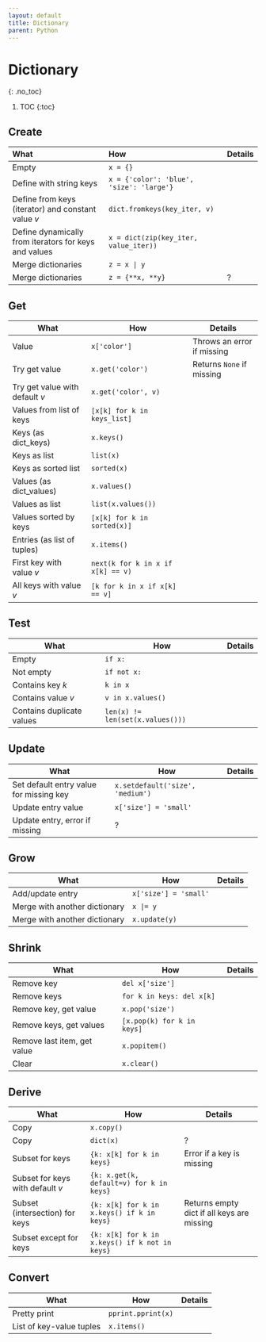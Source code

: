 ```yaml
---
layout: default
title: Dictionary
parent: Python
---
```


# Dictionary
{: .no_toc}

1. TOC
{:toc}

## Create

| What | How | Details |
|:-------------|:------------------|:------|
| Empty | `x = {}` | |
| Define with string keys | `x = {'color': 'blue', 'size': 'large'}` | |
| Define from keys (iterator) and constant value $v$ | `dict.fromkeys(key_iter, v)` | |
| Define dynamically from iterators for keys and values | `x = dict(zip(key_iter, value_iter))` | |
| Merge dictionaries | `z = x \| y` | |
| Merge dictionaries | `z = {**x, **y}` | ? |

## Get

| What | How | Details |
|---|---|---|
| Value | `x['color']` | Throws an error if missing |
| Try get value | `x.get('color')` | Returns `None` if missing |
| Try get value with default $v$ | `x.get('color', v)` | |
| Values from list of keys | `[x[k] for k in keys_list]` | | 
| Keys (as dict_keys) | `x.keys()` | |
| Keys as list | `list(x)` | |
| Keys as sorted list | `sorted(x)` | |
| Values (as dict_values) | `x.values()` | |
| Values as list | `list(x.values())` | |
| Values sorted by keys | `[x[k] for k in sorted(x)]` | |
| Entries (as list of tuples) | `x.items()` | |
| First key with value $v$ | `next(k for k in x if x[k] == v)` | |
| All keys with value $v$ | `[k for k in x if x[k] == v]` | |

## Test

| What | How | Details |
|---|---|---|
| Empty | `if x:` | |
| Not empty | `if not x:` | |
| Contains key $k$ | `k in x` | |
| Contains value $v$ | `v in x.values()` | |
| Contains duplicate values | `len(x) != len(set(x.values()))` | |

## Update

| What | How | Details |
|---|---|---|
| Set default entry value for missing key | `x.setdefault('size', 'medium')` |
| Update entry value | `x['size'] = 'small'` | |
| Update entry, error if missing | ? | |

## Grow

| What | How | Details |
|---|---|---|
| Add/update entry | `x['size'] = 'small'` | |
| Merge with another dictionary | `x \|= y` | |
| Merge with another dictionary | `x.update(y)` | |

## Shrink

| What | How | Details |
|---|---|---|
| Remove key | `del x['size']` | |
| Remove keys | `for k in keys: del x[k]` | |
| Remove key, get value | `x.pop('size')` | |
| Remove keys, get values | `[x.pop(k) for k in keys]` | | 
| Remove last item, get value | `x.popitem()` | |
| Clear | `x.clear()` | |

## Derive

| What | How | Details |
|---|---|---|
| Copy | `x.copy()` | |
| Copy | `dict(x)` | ? |
| Subset for keys | `{k: x[k] for k in keys}` | Error if a key is missing |
| Subset for keys with default $v$ | `{k: x.get(k, default=v) for k in keys}` | |
| Subset (intersection) for keys | `{k: x[k] for k in x.keys() if k in keys}` | Returns empty dict if all keys are missing |
| Subset except for keys | `{k: x[k] for k in x.keys() if k not in keys}` | |

## Convert

| What | How | Details |
|---|---|---|
| Pretty print | `pprint.pprint(x)` | |
| List of key-value tuples | `x.items()` | |
